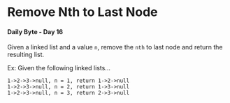 # Remove Nth to Last Node
#### Daily Byte - Day 16

Given a linked list and a value `n`, remove the `nth` to last node and return the resulting list.

Ex: Given the following linked lists...
```
1->2->3->null, n = 1, return 1->2->null
1->2->3->null, n = 2, return 1->3->null
1->2->3->null, n = 3, return 2->3->null
```